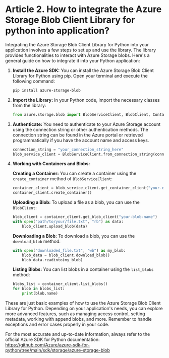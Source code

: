 # Article 2. How to integrate the Azure Storage Blob Client Library for python into application? <a id="section_2"></a>
Integrating the Azure Storage Blob Client Library for Python into your application involves a few steps to set up and use the library. The library provides functionalities to interact with Azure Storage blobs. Here's a general guide on how to integrate it into your Python application:

1. **Install the Azure SDK:**
   You can install the Azure Storage Blob Client Library for Python using pip. Open your terminal and execute the following command:

   ```bash
   pip install azure-storage-blob
   ```

2. **Import the Library:**
   In your Python code, import the necessary classes from the library:

   ```python
   from azure.storage.blob import BlobServiceClient, BlobClient, ContainerClient
   ```

3. **Authenticate:**
   You need to authenticate to your Azure Storage account using the connection string or other authentication methods. The connection string can be found in the Azure portal or retrieved programmatically if you have the account name and access keys.

   ```python
   connection_string = "your_connection_string_here"
   blob_service_client = BlobServiceClient.from_connection_string(connection_string)
   ```

4. **Working with Containers and Blobs:**

   **Creating a Container:**
   You can create a container using the `create_container` method of `BlobServiceClient`:

   ```python
   container_client = blob_service_client.get_container_client("your-container-name")
   container_client.create_container()
   ```

   **Uploading a Blob:**
   To upload a file as a blob, you can use the `BlobClient`:

   ```python
   blob_client = container_client.get_blob_client("your-blob-name")
   with open("path/to/your/file.txt", "rb") as data:
       blob_client.upload_blob(data)
   ```

   **Downloading a Blob:**
   To download a blob, you can use the `download_blob` method:

   ```python
   with open("downloaded_file.txt", "wb") as my_blob:
       blob_data = blob_client.download_blob()
       blob_data.readinto(my_blob)
   ```

   **Listing Blobs:**
   You can list blobs in a container using the `list_blobs` method:

   ```python
   blobs_list = container_client.list_blobs()
   for blob in blobs_list:
       print(blob.name)
   ```

These are just basic examples of how to use the Azure Storage Blob Client Library for Python. Depending on your application's needs, you can explore more advanced features, such as managing access control, setting metadata, working with append blobs, and more. Remember to handle exceptions and error cases properly in your code.

For the most accurate and up-to-date information, always refer to the official Azure SDK for Python documentation: https://github.com/Azure/azure-sdk-for-python/tree/main/sdk/storage/azure-storage-blob